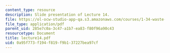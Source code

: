 ```yaml
---
content_type: resource
description: Slide presentation of Lecture 14.
file: https://ol-ocw-studio-app-qa.s3.amazonaws.com/courses/1-34-waste-containment-and-remediation-technology-spring-2004/0a95f773f194f819f9b137227bea97cf_lecture14.pdf
file_type: application/pdf
parent_uid: 285e7c0a-3c47-a1b7-ea83-f80f96a90c43
resourcetype: Document
title: lecture14.pdf
uid: 0a95f773-f194-f819-f9b1-37227bea97cf
---
```

